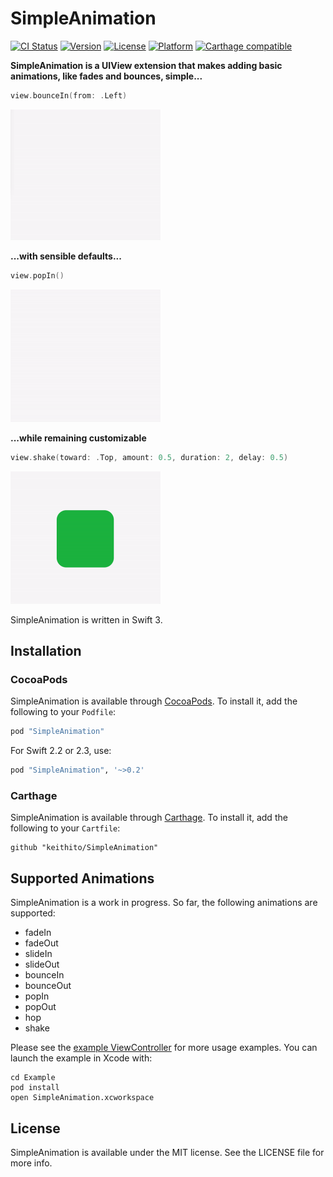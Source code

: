 # SimpleAnimation

[![CI Status](https://travis-ci.org/keithito/SimpleAnimation.svg?branch=master)](https://travis-ci.org/keithito/SimpleAnimation)
[![Version](https://img.shields.io/cocoapods/v/SimpleAnimation.svg?style=flat)](http://cocoapods.org/pods/SimpleAnimation)
[![License](https://img.shields.io/cocoapods/l/SimpleAnimation.svg?style=flat)](http://cocoapods.org/pods/SimpleAnimation)
[![Platform](https://img.shields.io/cocoapods/p/SimpleAnimation.svg?style=flat)](http://cocoapods.org/pods/SimpleAnimation)
[![Carthage compatible](https://img.shields.io/badge/Carthage-compatible-4BC51D.svg?style=flat)](https://github.com/Carthage/Carthage)

**SimpleAnimation is a UIView extension that makes adding basic animations, like fades and bounces, simple...**

```swift
view.bounceIn(from: .Left)
```
<img src="screenshots/bounceIn.gif" width="240" height="209">


**...with sensible defaults...**

```swift
view.popIn()
```
<img src="screenshots/popIn.gif" width="240" height="212">


**...while remaining customizable**

```swift
view.shake(toward: .Top, amount: 0.5, duration: 2, delay: 0.5)
```
<img src="screenshots/customShake.gif" width="240" height="212">

SimpleAnimation is written in Swift 3.


## Installation

### CocoaPods

SimpleAnimation is available through [CocoaPods](http://cocoapods.org). To install
it, add the following to your `Podfile`:

```ruby
pod "SimpleAnimation"
```

For Swift 2.2 or 2.3, use:
```ruby
pod "SimpleAnimation", '~>0.2'
```


### Carthage

SimpleAnimation is available through [Carthage](https://github.com/Carthage/Carthage). To install
it, add the following to your `Cartfile`:

```
github "keithito/SimpleAnimation"
```


## Supported Animations

SimpleAnimation is a work in progress. So far, the following animations are supported:
  * fadeIn
  * fadeOut
  * slideIn
  * slideOut
  * bounceIn
  * bounceOut
  * popIn
  * popOut
  * hop
  * shake

Please see the [example ViewController](Example/SimpleAnimation/ViewController.swift) for more usage examples. You can launch the example in Xcode with:
```
cd Example
pod install
open SimpleAnimation.xcworkspace
```

## License

SimpleAnimation is available under the MIT license. See the LICENSE file for more info.
